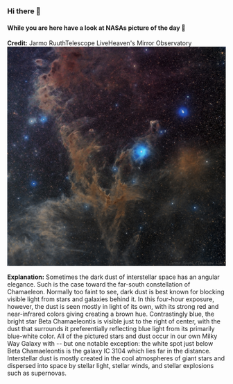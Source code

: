 <!-- You are a curios one 🔍 -->
### Hi there 👋 
#### While you are here have a look at NASAs picture of the day 🔭
**Credit:** Jarmo RuuthTelescope LiveHeaven's Mirror Observatory   
![Chamaeleon Dark Nebulas](img.png)   

**Explanation:** Sometimes the dark dust of interstellar space has an angular elegance.  Such is the case toward the far-south constellation of Chamaeleon. Normally too faint to see, dark dust is best known for blocking visible light from stars and galaxies behind it. In this four-hour exposure, however, the dust is seen mostly in light of its own, with its strong red and near-infrared colors giving creating a brown hue. Contrastingly blue, the bright star Beta Chamaeleontis is visible just to the right of center, with the dust that surrounds it preferentially reflecting blue light from its primarily blue-white color.  All of the pictured stars and dust occur in our own Milky Way Galaxy with -- but one notable exception: the white spot just below Beta Chamaeleontis is the galaxy IC 3104 which lies far in the distance.  Interstellar dust is mostly created in the cool atmospheres of giant stars and dispersed into space by stellar light, stellar winds, and stellar explosions such as supernovas.